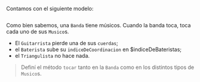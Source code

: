 Contamos con el siguiente modelo: 

<img src="http://www.plantuml.com/plantuml/png/XP71IaGn34Nt-OemgrQOFv1Xc154q9q_4Dhu2BIfDAcRmNyNx81lyHwk2htdSW_aR4xTHosG2fdXXJGJtW3nLSmVtuP9QYUilwy1JY1iXH4Glvfaz9QeXmZV0ABE_OCIuuJnjW7DvUSXJhsBEQ7KpyALrMtT4tLCWtic0rppOPN4ExYmN-TFYBkR5tB-Rr4qI-8dlhRMioWbQGhuLmrxqChaPICE4NUzthkGBgFigMqKv-6EnnCU7Wvt4CwiUTJo0m00" alt="" width="auto" height="auto">

Como bien sabemos, una `Banda` tiene músicos. Cuando la banda toca, toca cada uno de sus `Musico`s.

* El `Guitarrista` pierde una de sus `cuerdas`;
* el `Baterista` sube su `indiceDeCoordinacion` en $indiceDeBateristas;
* el `Triangulista` no hace nada.

> Definí el método `tocar` tanto en la `Banda` como en los distintos tipos de `Musico`s.